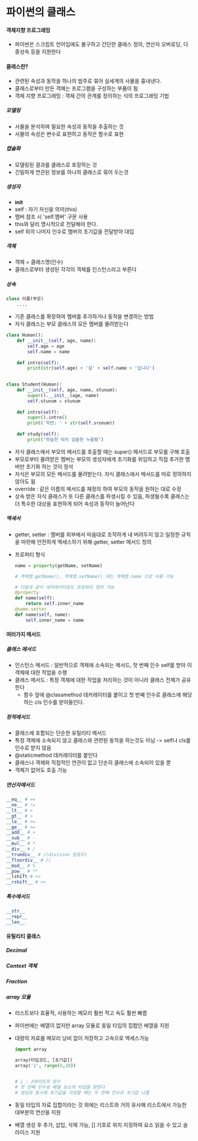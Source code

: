 # 파이썬의 클래스

#### 객체지향 프로그래밍

* 파이썬은 스크립트 언어임에도 불구하고 간단한 클래스 정의, 연산자 오버로딩, 다중상속 등을 지원한다

#### 클래스란?

* 관련된 속성과 동작을 하나의 범주로 묶어 실세계의 사물을 흉내낸다.
* 클래스로부터 만든 객체는 프로그램을 구성하는 부품이 됨
* 객체 지향 프로그래밍 : 객체 간의 관계를 정의하는 식의 프로그래밍 기법

##### 모델링

* 사물을 분석하여 필요한 속성과 동작을 추출하는 것
* 사물의 속성은 변수로 표현하고 동작은 함수로 표현

##### 캡슐화

* 모델링된 결과를 클래스로 포장하는 것
* 긴밀하게 연관된 정보를 하나의 클래스로 묶어 두는것

##### 생성자

* __init__
* self : 자기 자신을 의미(this)
* 멤버 참조 시 'self.멤버' 구문 사용
* this와 달리 명시적으로 전달해야 한다.
* self 외의 나머지 인수로 멤버의 초기값을 전달받아 대입

##### 객체

* 객체 = 클래스명(인수)
* 클래스로부터 생성된 각각의 객체를 인스턴스라고 부른다

##### 상속

```python
class 이름(부모)
	....
```

* 기존 클래스를 확장하여 멤버를 추가하거나 동작을 변경하는 방법
* 자식 클래스는 부모 클래스의 모든 멤버를 물려받는다

```python
class Human():
    def __init__(self, age, name):
        self.age = age
        self.name = name
        
    def intro(self):
        print(str(self.age) + '살' + self.name + '입니다')
        

class Student(Human):
    def __init__(self, age, name, stunum):
        super().__init__(age, name)
        self.stunum = stunum
        	
	def intro(self):
        super().intro()
        print('학번: ' + str(self.srunum))
        
    def study(self):
        print("하늘천 따지 검을현 누를황")
```

* 자식 클래스에서 부모의 메서드를 호출할 때는 super() 메서드로 부모를 구해 호출
* 부모로부터 물려받은 멤버는 부모의 생성자에게 초기화를 위임하고 직접 추가한 멤버만 초기화 하는 것이 정석
* 자식은 부모의 모든 메서드를 물려받는다. 자식 클래스에서 메서드를 따로 정의하지 않아도 됨
* override : 같은 이름의 메서드를 재정의 하여 부모의 동작을 원하는 대로 수정
* 상속 받은 자식 클래스가 또 다른 클래스를 파생시킬 수 있음, 파생될수록 클래스는 더 특수한 대상을 표현하게 되어 속성과 동작이 늘어난다

##### 엑세서

* getter, setter : 멤버를 외부에서 마음대로 조작하게 내 버려두지 않고 일정한 규칙을 마련해 안전하게 엑세스하기 위해 getter, setter 메서드 정의

* 프로퍼티 형식

  ```python
  name = property(getName, setName)
  
  # 객체명.getName(), 객체명.setName() 대신 객체명.name 으로 사용 가능
  
  # 다음과 같이 데커레이터로도 프로퍼티 정의 가능
  @property
  def name(self):
      return self.inner_name
  @name.setter
  def name(self, name):
      self.inner_name = name
  ```

  



#### 여러가지 메서드

##### 클래스 메서드

* 인스턴스 메서드 : 일반적으로 객체에 소속되는 메서드, 첫 번째 인수 self를 받아 이 객체에 대한 작업을 수행
* 클래스 메서드 : 특정 객체에 대한 작업을 처리하는 것이 아니라 클래스 전체가 공유한다
  * 함수 앞에 @classmethod 데커레이터를 붙이고 첫 번째 인수로 클래스에 해당하는 cls 인수를 받아들인다.

##### 정적메서드

* 클래스에 포함되는 단순한 유틸리티 메서드
* 특정 객체에 소속되지 않고 클래스와 관련된 동작을 하는것도 아님 -> self나 cls를 인수로 받지 않음
* @staticmethod 데커레이터를 붙인다
* 클래스나 객체와 직접적인 연관이 없고 단순히 클래스에 소속되어 있을 뿐
* 객체가 없어도 호출 가능

##### 연산자메서드

```python
__eq__ # ==
__ne__ # !=
__lt__ # <
__gt__ # >
__le__ # <=
__ge__ # >=
__add__ # +
__sub__ # -
__mul__ # *
__div__ # /
__truediv__ # /(division 임포트)
__floordiv__ # //
__mod__ # %
__pow__ # **
__lshift # <<
__rshift__ # >> 
```

##### 특수메서드

```python
__str__
__repr__
__len__
```



#### 유틸리티 클래스

##### Decimal



##### Context 객체



##### Fraction



##### array 모듈

* 리스트보다 효율적, 사용하는 메모리 훨씬 적고 속도 훨씬 빠름

* 파이썬에는 배열이 없지만 array  모듈로 동일 타입의 집합인 배열을 지원

* 대량의 자료를 메모리 낭비 없이 저장하고 고속으로 엑세스가능

  ```python
  import array
  
  array(타입코드, [초기값])
  array('i', range(5,10))
  
  
  # i : 2바이트의 정수
  # 첫 번째 인수로 배열 요소의 타입을 밝힌다
  # 생성과 동시에 초기값을 지정할 때는 두 번째 인수로 초기값 나열
  ```

* 동일 타입의 자료 집합이라는 것 외에는 리스트와 거의 유사해 리스트에서 가능한 대부분의 연산을 지원
* 배열 생성 후 추가, 삽입, 삭제 가능, [] 기호로 위치 지정하여 요소 읽을 수 있고 슬라이스 지원




